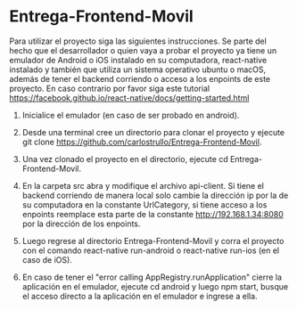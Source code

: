 # Entrega-Frontend-Movil

Para utilizar el proyecto siga las siguientes instrucciones. Se parte del hecho que el desarrollador o quien vaya a probar el proyecto ya tiene un emulador de Android o iOS instalado en su computadora, react-native instalado y también que utiliza un sistema operativo ubuntu o macOS, además de tener el backend corriendo o acceso a los enpoints de este proyecto. En caso contrario por favor siga este tutorial https://facebook.github.io/react-native/docs/getting-started.html

1. Inicialice el emulador (en caso de ser probado en android).

2. Desde una terminal cree un directorio para clonar el proyecto y ejecute git clone https://github.com/carlostrullo/Entrega-Frontend-Movil.

3. Una vez clonado el proyecto en el directorio, ejecute cd Entrega-Frontend-Movil.

4. En la carpeta src abra y modifique el archivo api-client. Si tiene el backend corriendo de manera local solo cambie la dirección ip por la de su computadora en la constante UrlCategory, si tiene acceso a los enpoints reemplace esta parte de la constante http://192.168.1.34:8080 por la dirección de los enpoints.

5. Luego regrese al directorio Entrega-Frontend-Movil y corra el proyecto con el comando react-native run-android o react-native run-ios (en el caso de iOS).

6. En caso de tener el "error calling AppRegistry.runApplication" cierre la aplicación en el emulador, ejecute cd android y luego npm start, busque el acceso directo a la aplicación en el emulador e ingrese a ella.

